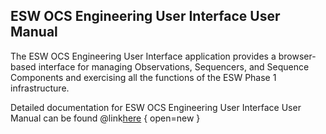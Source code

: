 ## ESW OCS Engineering User Interface User Manual

The ESW OCS Engineering User Interface application provides a browser-based interface for managing Observations, Sequencers, and Sequence Components 
and exercising all the functions of the ESW Phase 1 infrastructure.

Detailed documentation for ESW OCS Engineering User Interface User Manual can be found @link[here](https://tmtsoftware.github.io/esw-ocs-eng-ui/0.1.0-SNAPSHOT/) { open=new }
